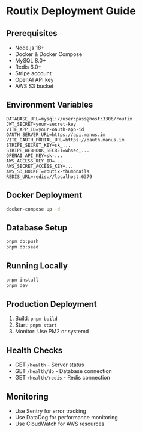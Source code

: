 # Routix Deployment Guide

## Prerequisites
- Node.js 18+
- Docker & Docker Compose
- MySQL 8.0+
- Redis 6.0+
- Stripe account
- OpenAI API key
- AWS S3 bucket

## Environment Variables
```
DATABASE_URL=mysql://user:pass@host:3306/routix
JWT_SECRET=your-secret-key
VITE_APP_ID=your-oauth-app-id
OAUTH_SERVER_URL=https://api.manus.im
VITE_OAUTH_PORTAL_URL=https://oauth.manus.im
STRIPE_SECRET_KEY=sk_...
STRIPE_WEBHOOK_SECRET=whsec_...
OPENAI_API_KEY=sk-...
AWS_ACCESS_KEY_ID=...
AWS_SECRET_ACCESS_KEY=...
AWS_S3_BUCKET=routix-thumbnails
REDIS_URL=redis://localhost:6379
```

## Docker Deployment
```bash
docker-compose up -d
```

## Database Setup
```bash
pnpm db:push
pnpm db:seed
```

## Running Locally
```bash
pnpm install
pnpm dev
```

## Production Deployment
1. Build: `pnpm build`
2. Start: `pnpm start`
3. Monitor: Use PM2 or systemd

## Health Checks
- GET `/health` - Server status
- GET `/health/db` - Database connection
- GET `/health/redis` - Redis connection

## Monitoring
- Use Sentry for error tracking
- Use DataDog for performance monitoring
- Use CloudWatch for AWS resources
